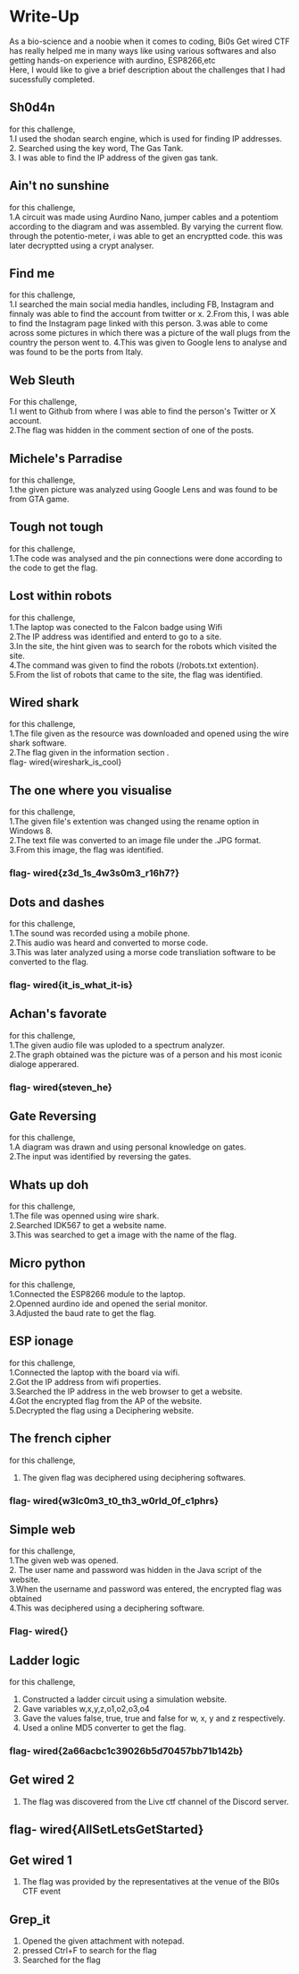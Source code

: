 # **Write-Up**<br>
As a bio-science and a noobie when it comes to coding, Bi0s Get wired CTF has really helped me in many ways like using various
softwares and also getting hands-on experience with aurdino, ESP8266,etc<br>
Here, I would like to give a brief description about the challenges that I had sucessfully completed.<br>

## **Sh0d4n**<br>
for this challenge,<br>
1.I used the shodan search engine, which is used for finding IP addresses.<br>
2. Searched using the key word, The Gas Tank.<br>
3. I was able to find the IP address of the given gas tank.<br>
## **Ain't no sunshine**<br>
for this challenge, <br>
1.A circuit was made using Aurdino Nano, jumper cables and a potentiom according to the diagram and was assembled. By varying the current flow.<br> 
through the potentio-meter, i was able to get an encryptted code. this was later decryptted using a crypt analyser.<br>
## **Find me**<br>
for this challenge, <br>
1.I searched the main social media handles, including FB, Instagram and finnaly was able to find the account from twitter or x. 
2.From this, I was able to find the Instagram page linked with this person.
3.was able to come across some pictures in which there was a picture of the wall plugs from the country the person went to.
4.This was given to Google lens to analyse and was found to be the ports from Italy.
## **Web Sleuth**<br>
For this challenge,<br>
1.I went to Github from where I was able to find the person's Twitter or X account.<br>
2.The flag was hidden in the comment section of one of the posts.<br>
## **Michele's Parradise**<br>
for this challenge, <br>
1.the given picture was analyzed using Google Lens and was found to be from GTA game.<br>
## **Tough not tough**<br>
for this challenge, <br>
1.The code was analysed and the pin connections were done according to the code to get the flag.<br>
## **Lost within robots**<br>
for this challenge, <br>
1.The laptop was conected to the Falcon badge using Wifi<br>
2.The IP address was identified and enterd to go to a site.<br>
3.In the site, the hint given was to search for the robots which visited the site.<br>
4.The command was given to find the robots (/robots.txt extention).<br>
5.From the list of robots that came to the site, the flag was identified.<br>
## **Wired shark**<br>
for this challenge, <br>
1.The file given as the resource was downloaded and opened using the wire shark software.<br>
2.The flag given in the information section .<br>
flag- wired{wireshark_is_cool}<br>
## **The one where you visualise**<br>
for this challenge, <br>
1.The given file's extention was changed using the rename option in Windows 8.<br>
2.The text file was converted to an image file under the .JPG format.<br>
3.From this image, the flag was identified.<br>
### flag- wired{z3d_1s_4w3s0m3_r16h7?}<br>
## **Dots and dashes**<br>
for this challenge, <br>
1.The sound was recorded using a mobile phone.<br>
2.This audio was heard and converted to morse code.<br> 
3.This was later analyzed using a morse code transliation software to be converted to the flag.<br>
### flag- wired{it_is_what_it-is}<br>
## **Achan's favorate**<br>
for this challenge, <br>
1.The given audio file was uploded to a spectrum analyzer.<br>
2.The graph obtained was the picture was of a person and his most iconic dialoge apperared.<br>
### flag- wired{steven_he}<br>
## **Gate Reversing**<br>
for this challenge, <br>
1.A diagram was drawn and using personal knowledge on gates.<br>
2.The input was identified by reversing the gates.<br>
## **Whats up doh**<br>
for this challenge, <br>
1.The file was openned using wire shark.<br>
2.Searched IDK567 to get a website name.<br>
3.This was searched to get a image with the name of the flag.<br>
## **Micro python** <br>
for this challenge, <br>
1.Connected the ESP8266 module to the laptop.<br>
2.Openned aurdino ide and opened the serial monitor.<br>
3.Adjusted the baud rate to get the flag.<br>
## **ESP ionage**<br>
for this challenge, <br>
1.Connected the laptop with the board via wifi.<br>
2.Got the IP address from wifi properties.<br>
3.Searched the IP address in the web browser to get a website.<br>
4.Got the encrypted flag from the AP of the website.<br>
5.Decrypted the flag using a Deciphering website.<br>
## **The french cipher** <br>
for this challenge, <br>
1. The given flag was deciphered using deciphering softwares. <br>
### flag- wired{w3lc0m3_t0_th3_w0rld_0f_c1phrs} <br>
## **Simple web** <br>
for this challenge, <br>
1.The given web was opened. <br>
2. The user name and password was hidden in the Java script of the website.<br>
3.When the username and password was entered, the encrypted flag was obtained<br>
4.This was deciphered using a deciphering software.<br>
### Flag- wired{} <br>
## **Ladder logic**<br>
for this challenge, <br>
1. Constructed a ladder circuit using a simulation website.<br>
2. Gave variables w,x,y,z,o1,o2,o3,o4<br>
3. Gave the values false, true, true and false for w, x, y and z respectively.<br>
4. Used a online MD5 converter to get the flag.<br>
### flag- wired{2a66acbc1c39026b5d70457bb71b142b} <br>
## **Get wired 2**<br>
1. The flag was discovered from the Live ctf channel of the Discord server.<br>
## flag- wired{AllSetLetsGetStarted}<br>
## **Get wired 1**<br>
1. The flag was provided by the representatives at the venue of the BI0s CTF event<br>
## **Grep_it**<br>
1. Opened the given attachment with notepad.<br>
2. pressed Ctrl+F to search for the flag<br>
3. Searched for the flag<br>
